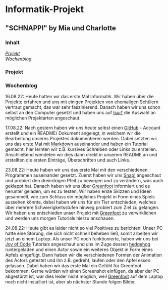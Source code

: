 # Informatik-Projekt

## "SCHNAPPI" by Mia und Charlotte

### Inhalt
[_Projekt_](#pro)<br> 
[_Wochenblog_](#blog)

### Projekt <a name="pro"></a> 

### Wochenblog <a name="blog"></a> 
16.08.22: Heute hatten wir das erste Mal Informatik. Wir haben über die Projekte erfahren und uns mit einigen Projekten von ehemaligen Schülern vertraut gemacht, das war sehr faszinierend. Danach haben wir uns schon selbst an den Computer gesetzt und haben uns auf [Isurf](https://isurfstormarn.de/iserv/file/-/Groups/kurs.informatik.12bfgcd/Github_Wege_durch_Informatik.txt?show=true) die Auswahl an möglichen Projektarten angeschaut.

17.08.22: Nach gestern haben wir uns heute selbst einen [GitHub](www.github.com) - Account erstellt und ein README/ Dokument angelegt, in welchem wir die Bearbeitung unseres Projektes dokumentieren werden. Dabei setzten wir uns das erste Mal mit [Markdown](https://www.markdowntutorial.com/) auseinander und haben ein Tutorial gemacht, hier lernten wir z.B. kursives Schreiben oder Links zu erstellen. Anschließend wendeten wir dies dann direkt in unserem README an und erstellten die ersten Einträge, Überschriften und auch Links.

23.08.22: Heute haben wir uns das erste Mal mit den verschiedenen Programmen auseinander gesetzt. Zuerst haben wir uns [Snap!](https://snap.berkeley.edu/snap/snap.html) angeschaut und probiert den dreieckigen Pfeil zu bewegen und zu verändern, was auch geklappt hat. Danach haben wir uns über [Greenfoot](greenfoot.org) informiert und es herunter geladen, um es zu testen. Wir haben erste Skizzen und Ideen gesammelt, wie zum Schluss ein mögliches Projekt in Form eines Spiels aussehen könnte, dabei haben wir uns für ein Tier entschieden, welches über mehrere Schwierigkeitsstufen hinweg probiert zum Ziel zu gelangen. Wir haben uns entschieden unser Projekt mit [Greenfoot](greenfoot.org) zu verwirklichen und werden uns morgen Tutorials hierzu anschauen.

24.08.22: Heute gibt es leider nicht so viel Positives zu berichten: Unser PC hatte eine Störung, die sich nicht schnell beheben ließ, somit arbeiten wir jetzt an einem Laptop. Als unser PC noch funktionierte, haben wir uns bei [Joy of Code](https://www.greenfoot.org/doc/joy-of-code) Tutorials angeschaut und uns im Zuge dessen [hedgehog](https://www.greenfoot.org/scenarios/11116) runtergeladen und einen Actor sowie ein weiteres Objekt in Form eines Apfels eingefügt. Dann haben wir die verschiedenen Formen der Animation des Actors getestet und ihn z.B. gedreht, laufen oder den Apfel essen gelassen. Dabei haben wir das erste Mal ein Gefühl für Greenfoot bekommen. Gerne würden wir einen Screenshot einfügen, da aber der PC abgestürzt ist, war dies leider nicht möglich, weil [Greenfoot](greenfoot.org) auf dem Laptop noch nicht installiert ist, aber ab nächster Stunde folgen Bilder.
